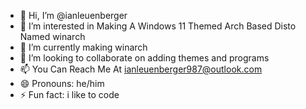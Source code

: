 - 👋 Hi, I’m @ianleuenberger
- 👀 I’m interested in Making A Windows 11 Themed Arch Based Disto Named winarch
- 🌱 I’m currently making winarch
- 💞️ I’m looking to collaborate on adding themes and programs
- 📫 You Can Reach Me At ianleuenberger987@outlook.com
- 😄 Pronouns: he/him
- ⚡ Fun fact: i like to code

<!---
ianleuenberger/ianleuenberger is a ✨ special ✨ repository because its `README.md` (this file) appears on your GitHub profile.
You can click the Preview link to take a look at your changes.
--->
